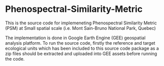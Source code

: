 # Phenospectral-Similarity-Metric

This is the source code for implemeneting Phenospectral Similarity Metric (PSM) at Small spatial scale (i.e. Mont Sain-Bruno National Park, Quebec)

The implementation is done in Google Earth Engine (GEE) geospatial analysis platform. To run the source code, firstly the reference and target ecological units 
which has been included to this source code package as a zip files should be extracted and uploaded into GEE assets before running the code. 
